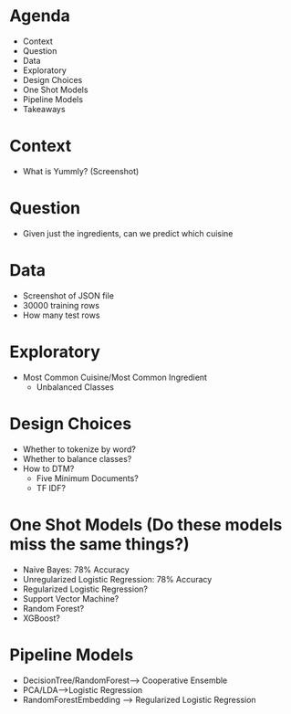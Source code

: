 # Agenda
- Context
- Question
- Data
- Exploratory
- Design Choices
- One Shot Models
- Pipeline Models
- Takeaways

# Context
- What is Yummly? (Screenshot)

# Question
- Given just the ingredients, can we predict which cuisine

# Data
- Screenshot of JSON file
- 30000 training rows
- How many test rows

# Exploratory
- Most Common Cuisine/Most Common Ingredient
  - Unbalanced Classes

# Design Choices
- Whether to tokenize by word?
- Whether to balance classes?
- How to DTM?
  - Five Minimum Documents?
  - TF IDF? 

# One Shot Models (Do these models miss the same things?)
- Naive Bayes: 78% Accuracy
- Unregularized Logistic Regression: 78% Accuracy
- Regularized Logistic Regression?
- Support Vector Machine?
- Random Forest?
- XGBoost? 

# Pipeline Models
- DecisionTree/RandomForest--> Cooperative Ensemble
- PCA/LDA-->Logistic Regression
- RandomForestEmbedding --> Regularized Logistic Regression
